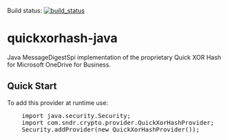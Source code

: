 Build status: [![build_status](https://travis-ci.org/sndr-oss/quickxorhash-java.svg?branch=master)](https://travis-ci.org/sndr-oss/quickxorhash-java)
# quickxorhash-java
Java MessageDigestSpi implementation of the proprietary Quick XOR Hash for Microsoft OneDrive for Business.

## Quick Start
To add this provider at runtime use:
<pre>
    import java.security.Security;
    import com.sndr.crypto.provider.QuickXorHashProvider;
    Security.addProvider(new QuickXorHashProvider());
</pre>
